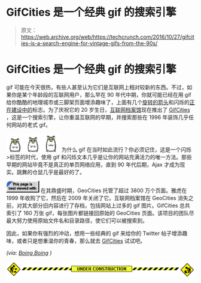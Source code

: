 # GifCities 是一个经典 gif 的搜索引擎

> 原文：<https://web.archive.org/web/https://techcrunch.com/2016/10/27/gifcities-is-a-search-engine-for-vintage-gifs-from-the-90s/>

# GifCities 是一个经典 gif 的搜索引擎

gif 可能在今天很热，有些人甚至认为它们是互联网上相对较新的东西。不过，如果你是某个年龄段的互联网用户，那么早在 90 年代中期，你就可能已经在用 gif 给你酷酷的地理城市或三脚架页面增添趣味了，上面有几个[旋转的箭头](https://web.archive.org/web/20230315095316/http://www.gifcities.org/#/arrows)和闪烁的[正在建设中的](https://web.archive.org/web/20230315095316/http://www.gifcities.org/#/under%20construction)标志。为了庆祝它的 20 岁生日，[互联网档案馆](https://web.archive.org/web/20230315095316/https://archive.org/)现在推出了 [GifCities](https://web.archive.org/web/20230315095316/http://www.gifcities.org/#/) ，这是一个搜索引擎，让你重温互联网的早期，并搜索那些在 1996 年装饰几乎任何网站的老式 gif。

[![dancinghamsters](img/c393b8f6a7550e039ec914edcf191708.png)](https://web.archive.org/web/20230315095316/https://techcrunch.com/wp-content/uploads/2016/10/dancinghamsters.gif) 为什么 gif 在当时如此流行？你必须记住，这是一个闪烁>标签的时代，使用 gif 和闪烁文本几乎是让你的网站充满活力的唯一方法。那些早期的网站毕竟不是真正的单页网络应用，直到 90 年代后期，Ajax 才成为现实。跳舞的仓鼠几乎是最好的了。

[![internetexplorerdrehendganzneu](img/30382e2da23ec401dc5d611b23ae4349.png)](https://web.archive.org/web/20230315095316/https://techcrunch.com/wp-content/uploads/2016/10/internetexplorerdrehendganzneu.gif) 在其鼎盛时期，GeoCities 托管了超过 3800 万个页面。雅虎在 1999 年收购了它，然后在 2009 年关闭了它。互联网档案馆在 GeoCities 消失之前，对其大部分旧内容进行了存档，包括网站上过多的 gif 图片。GifCities 总共索引了 160 万张 gif，每张图片都链接回原始的 GeoCities 页面。该项目的团队尽最大努力使用原始文件名和目录路径，使它们可以被搜索到。

因此，如果你有强烈的冲动，想用一些经典的 gif 来给你的 Twitter 帖子增添趣味，或者只是想重温你的青春，那么就去 [GifCities](https://web.archive.org/web/20230315095316/http://www.gifcities.org/#/) 试试吧。

*(via: [Boing Boing](https://web.archive.org/web/20230315095316/http://boingboing.net/2016/10/27/gifcities-a-search-engine-for.html) )*

[![under_construction_bar](img/26bf2a86afa2d96174685b34daeb75ff.png)](https://web.archive.org/web/20230315095316/https://techcrunch.com/wp-content/uploads/2016/10/under_construction_bar.gif)